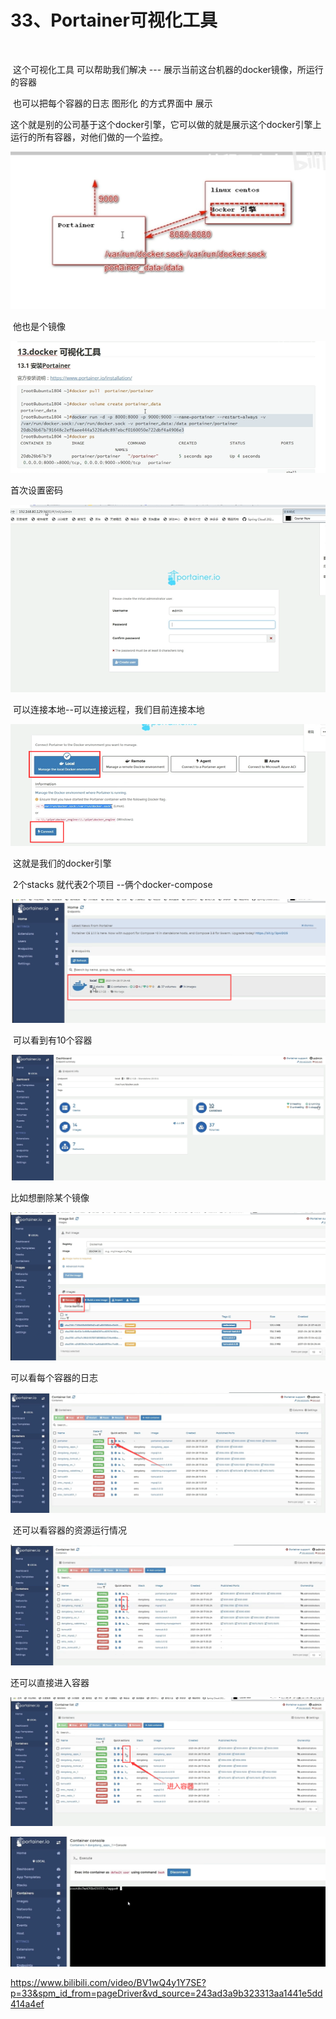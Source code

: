 # 33、Portainer可视化工具

​		

​		这个可视化工具 可以帮助我们解决 --- 展示当前这台机器的docker镜像，所运行的容器



​	也可以把每个容器的日志 图形化 的方式界面中 展示

​		这个就是别的公司基于这个docker引擎，它可以做的就是展示这个docker引擎上运行的所有容器，对他们做的一个监控。



![1683634020152](../../../.vuepress/public/images/1683634020152.png)



​	他也是个镜像

![1683634072253](../../../.vuepress/public/images/1683634072253.png)





首次设置密码

![1683634241017](../../../.vuepress/public/images/1683634241017.png)





​	可以连接本地--可以连接远程，我们目前连接本地

![1683634296503](../../../.vuepress/public/images/1683634296503.png)





​	这就是我们的docker引擎

​			2个stacks 就代表2个项目 --俩个docker-compose

![1683634351868](../../../.vuepress/public/images/1683634351868.png)





​	可以看到有10个容器

![1683634458501](../../../.vuepress/public/images/1683634458501.png)





比如想删除某个镜像

![1683634542304](../../../.vuepress/public/images/1683634542304.png)





可以看每个容器的日志

![1683634621561](../../../.vuepress/public/images/1683634621561.png)





​	还可以看容器的资源运行情况

![1683634727259](../../../.vuepress/public/images/1683634727259.png)





还可以直接进入容器

![1683634799178](../../../.vuepress/public/images/1683634799178.png)



![1683634814624](../../../.vuepress/public/images/1683634814624.png)









https://www.bilibili.com/video/BV1wQ4y1Y7SE?p=33&spm_id_from=pageDriver&vd_source=243ad3a9b323313aa1441e5dd414a4ef















